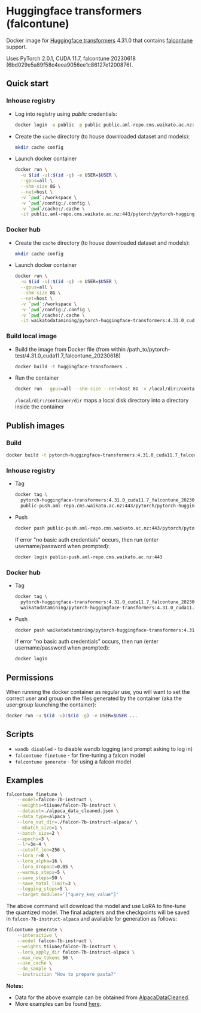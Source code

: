 # Huggingface transformers (falcontune)

Docker image for [Huggingface transformers](https://github.com/huggingface/transformers) 4.31.0
that contains [falcontune](https://github.com/rmihaylov/falcontune) support.

Uses PyTorch 2.0.1, CUDA 11.7, falcontune 20230618 (6bd029e5a89f58c4eea9056ee1c86127e1200876).

## Quick start

### Inhouse registry

* Log into registry using *public* credentials:

  ```bash
  docker login -u public -p public public.aml-repo.cms.waikato.ac.nz:443 
  ```

* Create the `cache` directory (to house downloaded dataset and models):

  ```bash
  mkdir cache config
  ```

* Launch docker container

  ```bash
  docker run \
    -u $(id -u):$(id -g) -e USER=$USER \
    --gpus=all \
    --shm-size 8G \
    --net=host \
    -v `pwd`:/workspace \
    -v `pwd`/config:/.config \
    -v `pwd`/cache:/.cache \
    -it public.aml-repo.cms.waikato.ac.nz:443/pytorch/pytorch-huggingface-transformers:4.31.0_cuda11.7_falcontune_20230618
  ```

### Docker hub
  
* Create the `cache` directory (to house downloaded dataset and models):

  ```bash
  mkdir cache config
  ```

* Launch docker container

  ```bash
  docker run \
    -u $(id -u):$(id -g) -e USER=$USER \
    --gpus=all \
    --shm-size 8G \
    --net=host \
    -v `pwd`:/workspace \
    -v `pwd`/config:/.config \
    -v `pwd`/cache:/.cache \
    -it waikatodatamining/pytorch-huggingface-transformers:4.31.0_cuda11.7_falcontune_20230618
  ```

### Build local image

* Build the image from Docker file (from within /path_to/pytorch-test/4.31.0_cuda11.7_falcontune_20230618)

  ```bash
  docker build -t huggingface-transformers .
  ```
  
* Run the container

  ```bash
  docker run --gpus=all --shm-size --net=host 8G -v /local/dir:/container/dir -it huggingface-transformers
  ```
  `/local/dir:/container/dir` maps a local disk directory into a directory inside the container


## Publish images

### Build

```bash
docker build -t pytorch-huggingface-transformers:4.31.0_cuda11.7_falcontune_20230618 .
```

### Inhouse registry  
  
* Tag

  ```bash
  docker tag \
    pytorch-huggingface-transformers:4.31.0_cuda11.7_falcontune_20230618 \
    public-push.aml-repo.cms.waikato.ac.nz:443/pytorch/pytorch-huggingface-transformers:4.31.0_cuda11.7_falcontune_20230618
  ```
  
* Push

  ```bash
  docker push public-push.aml-repo.cms.waikato.ac.nz:443/pytorch/pytorch-huggingface-transformers:4.31.0_cuda11.7_falcontune_20230618
  ```
  If error "no basic auth credentials" occurs, then run (enter username/password when prompted):
  
  ```bash
  docker login public-push.aml-repo.cms.waikato.ac.nz:443
  ```

### Docker hub  
  
* Tag

  ```bash
  docker tag \
    pytorch-huggingface-transformers:4.31.0_cuda11.7_falcontune_20230618 \
    waikatodatamining/pytorch-huggingface-transformers:4.31.0_cuda11.7_falcontune_20230618
  ```
  
* Push

  ```bash
  docker push waikatodatamining/pytorch-huggingface-transformers:4.31.0_cuda11.7_falcontune_20230618
  ```
  If error "no basic auth credentials" occurs, then run (enter username/password when prompted):
  
  ```bash
  docker login
  ```


## Permissions

When running the docker container as regular use, you will want to set the correct
user and group on the files generated by the container (aka the user:group launching
the container):

```bash
docker run -u $(id -u):$(id -g) -e USER=$USER ...
```

## Scripts

* `wandb disabled` - to disable wandb logging (and prompt asking to log in)
* `falcontune finetune` - for fine-tuning a falcon model
* `falcontune generate` - for using a falcon model


## Examples

```bash
falcontune finetune \
    --model=falcon-7b-instruct \
    --weights=tiiuae/falcon-7b-instruct \
    --dataset=./alpaca_data_cleaned.json \
    --data_type=alpaca \
    --lora_out_dir=./falcon-7b-instruct-alpaca/ \
    --mbatch_size=1 \
    --batch_size=2 \
    --epochs=3 \
    --lr=3e-4 \
    --cutoff_len=256 \
    --lora_r=8 \
    --lora_alpha=16 \
    --lora_dropout=0.05 \
    --warmup_steps=5 \
    --save_steps=50 \
    --save_total_limit=3 \
    --logging_steps=5 \
    --target_modules='["query_key_value"]'
```

The above command will download the model and use LoRA to fine-tune 
the quantized model. The final adapters and the checkpoints will be 
saved in `falcon-7b-instruct-alpaca` and available for generation as 
follows:

```bash
falcontune generate \
    --interactive \
    --model falcon-7b-instruct \
    --weights tiiuae/falcon-7b-instruct \
    --lora_apply_dir falcon-7b-instruct-alpaca \
    --max_new_tokens 50 \
    --use_cache \
    --do_sample \
    --instruction "How to prepare pasta?"
```

**Notes:** 

* Data for the above example can be obtained from [AlpacaDataCleaned](https://github.com/gururise/AlpacaDataCleaned).
* More examples can be found [here](https://github.com/rmihaylov/falcontune#finetune-a-base-model).
